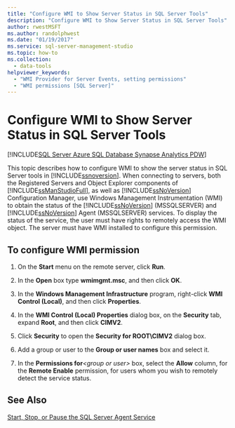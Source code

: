 ```yaml
---
title: "Configure WMI to Show Server Status in SQL Server Tools"
description: "Configure WMI to Show Server Status in SQL Server Tools"
author: rwestMSFT
ms.author: randolphwest
ms.date: "01/19/2017"
ms.service: sql-server-management-studio
ms.topic: how-to
ms.collection:
  - data-tools
helpviewer_keywords:
  - "WMI Provider for Server Events, setting permissions"
  - "WMI permissions [SQL Server]"
---
```

# Configure WMI to Show Server Status in SQL Server Tools

[!INCLUDE[SQL Server Azure SQL Database Synapse Analytics PDW](includes/applies-to-version/sql-asdb-asdbmi-asa-pdw.md)]

This topic describes how to configure WMI to show the server status in SQL Server tools in [!INCLUDE[ssnoversion](includes/ssnoversion-md.md)]. When connecting to servers, both the Registered Servers and Object Explorer components of [!INCLUDE[ssManStudioFull](includes/ssmanstudiofull-md.md)], as well as [!INCLUDE[ssNoVersion](includes/ssnoversion-md.md)] Configuration Manager, use Windows Management Instrumentation (WMI) to obtain the status of the [!INCLUDE[ssNoVersion](includes/ssnoversion-md.md)] (MSSQLSERVER) and [!INCLUDE[ssNoVersion](includes/ssnoversion-md.md)] Agent (MSSQLSERVER) services. To display the status of the service, the user must have rights to remotely access the WMI object. The server must have WMI installed to configure this permission.  
  
## <a name="SSMSProcedure"></a>To configure WMI permission  
  
1.  On the **Start** menu on the remote server, click **Run**.  
  
2.  In the **Open** box type **wmimgmt.msc**, and then click **OK**.  
  
3.  In the **Windows Management Infrastructure** program, right-click **WMI Control (Local)**, and then click **Properties**.  
  
4.  In the **WMI Control (Local) Properties** dialog box, on the **Security** tab, expand **Root**, and then click **CIMV2**.  
  
5.  Click **Security** to open the **Security for ROOT\CIMV2** dialog box.  
  
6.  Add a group or user to the **Group or user names** box and select it.  
  
7.  In the **Permissions for**_\<group or user\>_ box, select the **Allow** column, for the **Remote Enable** permission, for users whom you wish to remotely detect the service status.  
  
## See Also  
[Start, Stop, or Pause the SQL Server Agent Service](agent/start-stop-or-pause-the-sql-server-agent-service.md)  
  
